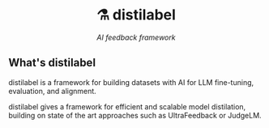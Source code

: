  <div align="center">
   <h1>⚗️ distilabel</h1>
   <p>
     <em>AI feedback framework</em>
   </p>
 </div>

## What's distilabel
distilabel is a framework for building datasets with AI for LLM fine-tuning, evaluation, and alignment. 

distilabel gives a framework for efficient and scalable model distilation, building on state of the art approaches such as UltraFeedback or JudgeLM.


